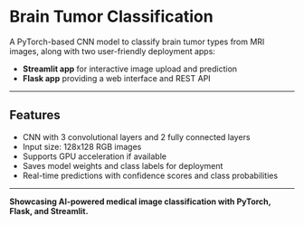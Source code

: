 # Brain Tumor Classification

A PyTorch-based CNN model to classify brain tumor types from MRI images, along with two user-friendly deployment apps:

- **Streamlit app** for interactive image upload and prediction
- **Flask app** providing a web interface and REST API

---

## Features

- CNN with 3 convolutional layers and 2 fully connected layers
- Input size: 128x128 RGB images
- Supports GPU acceleration if available
- Saves model weights and class labels for deployment
- Real-time predictions with confidence scores and class probabilities

---

**Showcasing AI-powered medical image classification with PyTorch, Flask, and Streamlit.**

